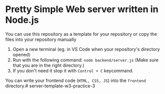 # Pretty Simple Web server written in Node.js

You can use this repository as a template for your repository or copy the files into your repository manually

1. Open a new terminal (eg. in VS Code when your repository's directory opened)
2. Run with the following command: `node backend/server.js` (Make sure that you are in the right directory.)
3. If you don't need it stop it with `Control + C` keycommand.

You can write your frontend code (`HTML, CSS, JS`) into the `frontend` directory.#   s e r v e r - t e m p l a t e - w 3 - p r a c t i c e - 3  
 